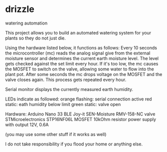 # drizzle
watering automation

This project allows you to build an automated watering system for your plants so they do not just die.

Using the hardware listed below, it functions as follows:
Every 10 seconds the microcontroller (mc) reads the analog signal give from the external
moisture sensor and determines the current earth moisture level. The level gets checked
against the set limit every hour. If it's too low, the mc causes the MOSFET to switch on
the valve, allowing some water to flow into the plant pot. After some seconds the mc drops
voltage on the MOSFET and the valve closes again.
This process gets repeated every hour.

Serial monitor displays the currently measured earth humidity.

LEDs indicate as followed:
    orange flashing:    serial connection active
    red static:         eath humidity below limit
    green static:       valve open

Hardware:
    Arduino Nano 33 BLE
    Joy-it SEN-Moisture
    RMV-158-NC valve
    STMicroelectronics STP16NF06L MOSFET
    10kOhm resistor
    power supply with output 12V, 0.6A

(you may use some other stuff if it works as well)


I do not take responsibility if you flood your home or anything else.